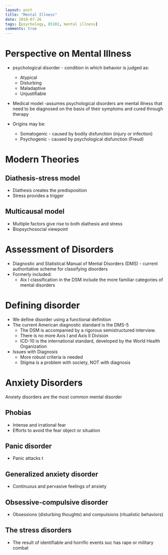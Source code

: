 ```yaml
---
layout: post
title: "Mental Illness"
date: 2018-07-26
tags: [psychology, 85102, mental illness]
comments: true
---
```






# Perspective on Mental Illness
- psychological disorder - condition in which behavior is judged as:
    - Atypical
    - Disturbing
    - Maladaptive
    - Unjustifiable

- Medical model -assumes psychological disorders are mental illness that need to be diagnosed on the basis of their symptoms and cured through therapy
- Origins may be:
    - Somatogenic - caused by bodily disfunction (injury or infection)
    - Psychogenic - caused by psychological disfunction (Freud)

# Modern Theories
## Diathesis-stress model
- Diathesis creates the predisposition
- Stress provides a trigger

## Multicausal model
- Multiple factors give rise to both diathesis and stress
- Biopsychosocial viewpoint


# Assessment of Disorders
- Diagnostic and Statistical Manual of Mental Disorders (DMS) - current authoritative scheme for classifying disorders
- Formerly included:
    - Aix I classification in the DSM include the more familiar categories of mental disorders

# Defining disorder
- We define disorder using a functional definition
- The current American diagnostic standard is the DMS-5
    - The DSM is accompanied by a rigorous semistructured interview.
    - There is no more Axis I and Axis II Division
    - ICD-10 is the international standard, developed by the World Health Organization
- Issues with Diagnosis 
    - More robust criteria is needed
    - Stigma is a problem with society, NOT with diagnosis


# Anxiety Disorders
Anxiety disorders are the most common mental disorder

## Phobias
- Intense and irrational fear
- Efforts to avoid the fear object or situation

## Panic disorder
- Panic attacks
t
## Generalized anxiety disorder
- Continuous and pervasive feelings of anxiety

## Obsessive-compulsive disorder
- Obsessions (disturbing thoughts) and compulsions (ritualistic behaviors)

## The stress disorders
- The result of identifiable and horrific events suc has rape or military combat